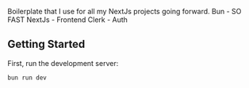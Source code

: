 Boilerplate that I use for all my NextJs projects going forward.
Bun - SO FAST
NextJs - Frontend
Clerk - Auth


## Getting Started

First, run the development server:

```bash
bun run dev
```
